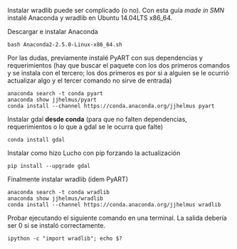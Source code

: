 Instalar wradlib puede ser complicado (o no). Con esta guía _made in SMN_ instalé Anaconda y wradlib en Ubuntu 14.04LTS x86_64.

Descargar e instalar Anaconda

```
bash Anaconda2-2.5.0-Linux-x86_64.sh 
```

Por las dudas, previamente instalé PyART con sus dependencias y requerimientos (hay que buscar el paquete con los dos primeros comandos y se instala con el tercero; los dos primeros es por si a alguien se le ocurrió actualizar algo y el tercer comando no sirve de entrada)

```
anaconda search -t conda pyart
anaconda show jjhelmus/pyart
conda install --channel https://conda.anaconda.org/jjhelmus pyart
```

Instalar gdal **desde conda** (para que no falten dependencias, requerimientos o lo que a gdal se le ocurra que falte)

```
conda install gdal
```

Instalar como hizo Lucho con pip forzando la actualización

```
pip install --upgrade gdal
```

Finalmente instalar wradlib (idem PyART)

```
anaconda search -t conda wradlib
anaconda show jjhelmus/wradlib
conda install --channel https://conda.anaconda.org/jjhelmus wradlib
```

Probar ejecutando el siguiente comando en una terminal. La salida debería ser 0 si se instaló correctamente.

```
ipython -c "import wradlib"; echo $?
```
